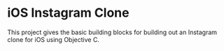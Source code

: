 # iOS Instagram Clone

This project gives the basic building blocks for building out an Instagram clone for iOS using Objective C.

